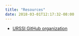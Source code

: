 ```yaml
---
title: "Resources"
date: 2018-03-01T12:17:32-08:00
---
```


- [URSSI GitHub organization](https://github.com/si2-urssi)